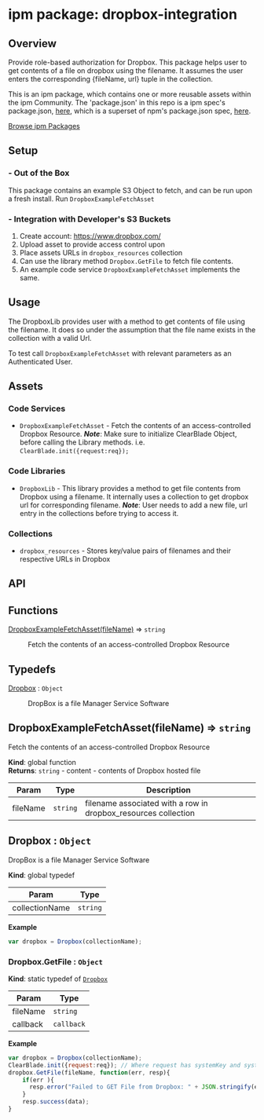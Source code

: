 
# ipm package: dropbox-integration

## Overview

Provide role-based authorization for Dropbox. This package helps user to get contents of a file on dropbox using the filename. It assumes the user enters the corresponding {fileName, url} tuple in the collection.

This is an ipm package, which contains one or more reusable assets within the ipm Community. The 'package.json' in this repo is a ipm spec's package.json, [here](https://docs.clearblade.com/v/3/6-ipm/spec), which is a superset of npm's package.json spec, [here](https://docs.npmjs.com/files/package.json).

[Browse ipm Packages](https://ipm.clearblade.com)

## Setup

### - Out of the Box

This package contains an example S3 Object to fetch, and can be run upon a fresh install. Run `DropboxExampleFetchAsset`

### - Integration with Developer's S3 Buckets

1. Create account: https://www.dropbox.com/
2. Upload asset to provide access control upon
3. Place assets URLs in `dropbox_resources` collection
4. Can use the library method `Dropbox.GetFile` to fetch file contents.
5. An example code service `DropboxExampleFetchAsset` implements the same.

## Usage
The DropboxLib provides user with a method to get contents of file using the filename. It does so under the assumption that the file name exists in the collection with a valid Url.

To test call `DropboxExampleFetchAsset` with relevant parameters as an Authenticated User.


## Assets

### Code Services

* `DropboxExampleFetchAsset` - Fetch the contents of an access-controlled Dropbox Resource. ___Note___: Make sure to initialize ClearBlade Object, before calling the Library methods. i.e. `ClearBlade.init({request:req});`

### Code Libraries

* `DropboxLib` - This library provides a method to get file contents from Dropbox using a filename. It internally uses a collection to get dropbox url for corresponding filename. 
***Note***: User needs to add a new file, url entry in the collections before trying to access it.

### Collections

* `dropbox_resources` - Stores key/value pairs of filenames and their respective URLs in Dropbox


## API

## Functions

<dl>
<dt><a href="#DropboxExampleFetchAsset">DropboxExampleFetchAsset(fileName)</a> ⇒ <code>string</code></dt>
<dd><p>Fetch the contents of an access-controlled Dropbox Resource</p>
</dd>
</dl>

## Typedefs

<dl>
<dt><a href="#Dropbox">Dropbox</a> : <code>Object</code></dt>
<dd><p>DropBox is a file Manager Service Software</p>
</dd>
</dl>

<a name="DropboxExampleFetchAsset"></a>

## DropboxExampleFetchAsset(fileName) ⇒ <code>string</code>
Fetch the contents of an access-controlled Dropbox Resource

**Kind**: global function  
**Returns**: <code>string</code> - content - contents of Dropbox hosted file  

| Param | Type | Description |
| --- | --- | --- |
| fileName | <code>string</code> | filename associated with a row in dropbox_resources collection |

<a name="Dropbox"></a>

## Dropbox : <code>Object</code>
DropBox is a file Manager Service Software

**Kind**: global typedef  

| Param | Type |
| --- | --- |
| collectionName | <code>string</code> | 

**Example**  
```js
var dropbox = Dropbox(collectionName);
```
<a name="Dropbox.GetFile"></a>

### Dropbox.GetFile : <code>Object</code>
**Kind**: static typedef of [<code>Dropbox</code>](#Dropbox)  

| Param | Type |
| --- | --- |
| fileName | <code>string</code> | 
| callback | <code>callback</code> | 

**Example**  
```js
var dropbox = Dropbox(collectionName);
ClearBlade.init({request:req}); // Where request has systemKey and systemSecret information
dropbox.GetFile(fileName, function(err, resp){
    if(err ){
      resp.error("Failed to GET File from Dropbox: " + JSON.stringify(err));
    }
    resp.success(data);          
}
```
